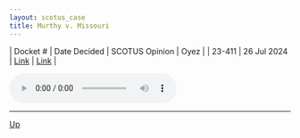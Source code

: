 ```yaml
---
layout: scotus_case
title: Murthy v. Missouri
---
```


| Docket # | Date Decided | SCOTUS Opinion | Oyez |
| 23-411 | 26 Jul 2024 | [Link](https://www.supremecourt.gov/opinions/23pdf/603us1r49_n6io.pdf) | [Link](https://www.oyez.org/cases/2023/23-411) |

<audio controls>
   <source src='./resources/23-411.mp3' type='audio/mpeg'>
</audio>

<object data='./resources/23-411.pdf' type='application/pdf'></object>

---

[Up](./README.md)